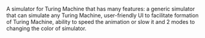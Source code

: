 A simulator for Turing Machine that has many features: a generic simulator that can simulate any Turing Machine, user-friendly UI to facilitate formation of Turing Machine, ability to speed the animation or slow it and 2 modes to changing the color of simulator.
